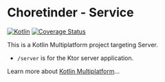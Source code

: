 # Choretinder - Service

[![Kotlin](https://img.shields.io/badge/kotlin-2.0.20-blue.svg?logo=kotlin)](http://kotlinlang.org)
[![Coverage Status](https://coveralls.io/repos/github/Choretinder/chore-service/badge.svg?branch=main&cache-control=no-cache)](https://coveralls.io/github/Choretinder/chore-service?branch=main&cache-control=no-cache)

This is a Kotlin Multiplatform project targeting Server.

* `/server` is for the Ktor server application.

Learn more about [Kotlin Multiplatform](https://www.jetbrains.com/help/kotlin-multiplatform-dev/get-started.html)…
